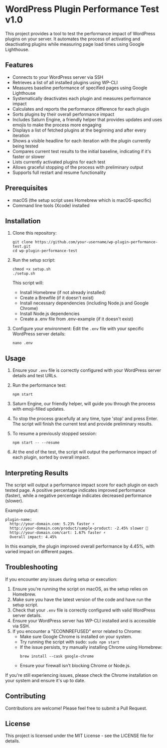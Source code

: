 # WordPress Plugin Performance Test v1.0

This project provides a tool to test the performance impact of WordPress plugins on your server. It automates the process of activating and deactivating plugins while measuring page load times using Google Lighthouse.

## Features

- Connects to your WordPress server via SSH
- Retrieves a list of all installed plugins using WP-CLI
- Measures baseline performance of specified pages using Google Lighthouse
- Systematically deactivates each plugin and measures performance impact
- Calculates and reports the performance difference for each plugin
- Sorts plugins by their overall performance impact
- Includes Saturn Engine, a friendly helper that provides updates and uses emojis to make the process more engaging
- Displays a list of fetched plugins at the beginning and after every iteration
- Shows a visible headline for each iteration with the plugin currently being tested
- Compares current test results to the initial baseline, indicating if it's faster or slower
- Lists currently activated plugins for each test
- Allows graceful stopping of the process with preliminary output
- Supports full restart and resume functionality

## Prerequisites

- macOS (the setup script uses Homebrew which is macOS-specific)
- Command line tools (Xcode) installed

## Installation

1. Clone this repository:

   ```
   git clone https://github.com/your-username/wp-plugin-performance-test.git
   cd wp-plugin-performance-test
   ```

2. Run the setup script:

   ```
   chmod +x setup.sh
   ./setup.sh
   ```

   This script will:

   - Install Homebrew (if not already installed)
   - Create a Brewfile (if it doesn't exist)
   - Install necessary dependencies (including Node.js and Google Chrome)
   - Install Node.js dependencies
   - Create a .env file from .env-example (if it doesn't exist)

3. Configure your environment:
   Edit the `.env` file with your specific WordPress server details:
   ```
   nano .env
   ```

## Usage

1. Ensure your `.env` file is correctly configured with your WordPress server details and test URLs.

2. Run the performance test:

   ```
   npm start
   ```

3. Saturn Engine, our friendly helper, will guide you through the process with emoji-filled updates.

4. To stop the process gracefully at any time, type 'stop' and press Enter. The script will finish the current test and provide preliminary results.

5. To resume a previously stopped session:

   ```
   npm start -- --resume
   ```

6. At the end of the test, the script will output the performance impact of each plugin, sorted by overall impact.

## Interpreting Results

The script will output a performance impact score for each plugin on each tested page. A positive percentage indicates improved performance (faster), while a negative percentage indicates decreased performance (slower).

Example output:

```
plugin-name:
  http://your-domain.com: 5.23% faster ⚡
  http://your-domain.com/product/sample-product: -2.45% slower 🐢
  http://your-domain.com/cart: 1.67% faster ⚡
  Overall impact: 4.45%
```

In this example, the plugin improved overall performance by 4.45%, with varied impact on different pages.

## Troubleshooting

If you encounter any issues during setup or execution:

1. Ensure you're running the script on macOS, as the setup relies on Homebrew.
2. Make sure you have the latest version of the code and have run the setup script.
3. Check that your `.env` file is correctly configured with valid WordPress server details.
4. Ensure your WordPress server has WP-CLI installed and is accessible via SSH.
5. If you encounter a "ECONNREFUSED" error related to Chrome:
   - Make sure Google Chrome is installed on your system.
   - Try running the script with sudo: `sudo npm start`
   - If the issue persists, try manually installing Chrome using Homebrew:
     ```
     brew install --cask google-chrome
     ```
   - Ensure your firewall isn't blocking Chrome or Node.js.

If you're still experiencing issues, please check the Chrome installation on your system and ensure it's up to date.

## Contributing

Contributions are welcome! Please feel free to submit a Pull Request.

## License

This project is licensed under the MIT License - see the LICENSE file for details.
